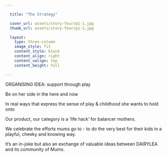 ```yaml
---

  title: "The Strategy"

  cover_url: assets/story-four/p1-1.jpg
  thumb_url: assets/story-four/p1-1.jpg

  layout:
    type: three-column
    image_style: fit
    content_style: black
    content_align: right
    content_valign: top
    content_height: full

---
```


ORGANISING IDEA: support through play

Be on her side in the here and now

In real ways that express the sense of play & childhood she wants to hold onto

Our product, our category is a ‘life hack’ for balancer mothers.

We celebrate the efforts mums go to - to do the very best for their kids in a playful, cheeky and knowing way.

It’s an in-joke but also an exchange of valuable ideas between DAIRYLEA and its community of Mums.
